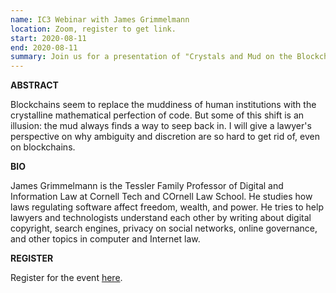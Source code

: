 ```yaml
---
name: IC3 Webinar with James Grimmelmann
location: Zoom, register to get link. 
start: 2020-08-11
end: 2020-08-11
summary: Join us for a presentation of "Crystals and Mud on the Blockchain" by James Grimmelmann hosted by IC3.
---
```



**ABSTRACT**

Blockchains seem to replace the muddiness of human institutions with the crystalline mathematical perfection of code. But some of this shift is an illusion: the mud always finds a way to seep back in. I will give a lawyer's perspective on why ambiguity and discretion are so hard to get rid of, even on blockchains.


**BIO**

James Grimmelmann is the Tessler Family Professor of Digital and Information Law at Cornell Tech and COrnell Law School. He studies how laws regulating software affect freedom, wealth, and power. He tries to help lawyers and technologists understand each other by writing about digital copyright, search engines, privacy on social networks, online governance, and other topics in computer and Internet law.


**REGISTER**

Register for the event <a href="https://cornell.zoom.us/webinar/register/WN_NNDV3zbNRkSZE6R4a6Rl9g">here</a>.

